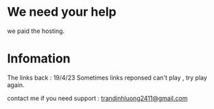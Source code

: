 # We need your help
we paid the hosting.

# Infomation

The links back : 19/4/23
Sometimes links reponsed can't play , try play again.

contact me if you need support : trandinhluong2411@gmail.com
